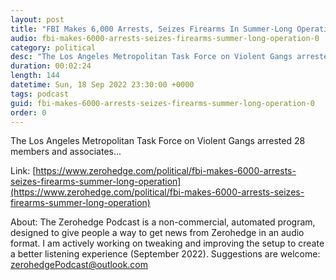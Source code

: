 ```yaml
---
layout: post
title: "FBI Makes 6,000 Arrests, Seizes Firearms In Summer-Long Operation"
audio: fbi-makes-6000-arrests-seizes-firearms-summer-long-operation-0
category: political
desc: "The Los Angeles Metropolitan Task Force on Violent Gangs arrested 28 members and associates..."
duration: 00:02:24
length: 144
datetime: Sun, 18 Sep 2022 23:30:00 +0000
tags: podcast
guid: fbi-makes-6000-arrests-seizes-firearms-summer-long-operation-0
order: 0
---
```

The Los Angeles Metropolitan Task Force on Violent Gangs arrested 28 members and associates...

Link: [https://www.zerohedge.com/political/fbi-makes-6000-arrests-seizes-firearms-summer-long-operation](https://www.zerohedge.com/political/fbi-makes-6000-arrests-seizes-firearms-summer-long-operation)

About: The Zerohedge Podcast is a non-commercial, automated program, designed to give people a way to get news from Zerohedge in an audio format.  I am actively working on tweaking and improving the setup to create a better listening experience (September 2022).  Suggestions are welcome: [zerohedgePodcast@outlook.com](mailto:zerohedgePodcast@outlook.com)